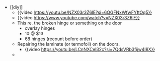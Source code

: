 - [[diy]]
	- {{video <https://youtu.be/NZX03r3Z6lE?si=6QGFNxWfwFYftOq5}}>
	- {{video https://www.youtube.com/watch?v=NZX03r3Z6lE}}
	- This re. the broken hinge or something on the door
		- overlay hinges
		- 10 @ $13
		- 68 hinges (recount before order)
	- Repairing the laminate (or termofoil) on the doors.
		- {{video <https://youtu.be/LCnNXCel32c?si=7QdsVRb3fijw4I8X}}>
	-